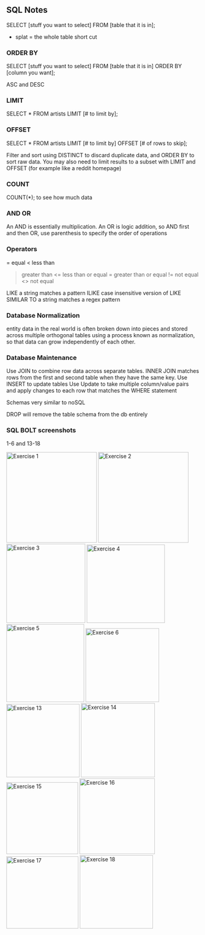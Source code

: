 ## SQL Notes

SELECT [stuff you want to select] FROM [table that it is in]; 
* splat = the whole table short cut

### ORDER BY
SELECT [stuff you want to select] FROM [table that it is in] ORDER BY [column you want]; 

  ASC and DESC

### LIMIT
SELECT * FROM artists LIMIT [# to limit by]; 

### OFFSET
SELECT * FROM artists LIMIT [# to limit by] OFFSET [# of rows to skip];

Filter and sort using DISTINCT to discard duplicate data, and ORDER BY to sort raw data. You may also need to limit results to a subset with LIMIT and OFFSET (for example like a reddit homepage)

### COUNT
COUNT(*); 
to see how much data


### AND OR
An AND is essentially multiplication. An OR is logic addition, so AND first and then OR, use parenthesis to specify the order of operations


### Operators
= equal
< less than
> greater than
<= less than or equal
>= greater than or equal
!= not equal
<> not equal 

LIKE a string matches a pattern
ILIKE case insensitive version of LIKE
SIMILAR TO a string matches a regex pattern

### Database Normalization

entity data in the real world is often broken down into pieces and stored across multiple orthogonal tables using a process known as normalization, so that data can grow independently of each other. 

### Database Maintenance

Use JOIN to combine row data across separate tables. 
INNER JOIN matches rows from the first and second table when they have the same key. 
Use INSERT to update tables
Use Update to take multiple column/value pairs and apply changes to each row that matches the WHERE statement

Schemas very similar to noSQL

DROP will remove the table schema from the db entirely


### SQL BOLT screenshots
1-6 and 13-18

<img width="236" alt="Exercise 1" src="https://user-images.githubusercontent.com/96095918/225795921-d6f11cc9-e4e5-4635-9cb2-13c2f24bff40.png">
<img width="236" alt="Exercise 2" src="https://user-images.githubusercontent.com/96095918/225796052-d711f1c4-3240-4f78-9401-a9d587b9760e.png">
<img width="206" alt="Exercise 3" src="https://user-images.githubusercontent.com/96095918/225795508-fcc3642d-2d3d-4710-adac-6c648cca4390.png">
<img width="204" alt="Exercise 4" src="https://user-images.githubusercontent.com/96095918/225801624-64b23952-cb00-4268-b586-fb6cd649a3d9.png">
<img width="203" alt="Exercise 5" src="https://user-images.githubusercontent.com/96095918/225805150-61b7bc16-826c-4361-8379-4b6cdeb48b6a.png">
<img width="192" alt="Exercise 6" src="https://user-images.githubusercontent.com/96095918/225806422-1b7b302e-82f4-4640-bf31-106b52901589.png">
<img width="191" alt="Exercise 13" src="https://user-images.githubusercontent.com/96095918/225807577-926aa09b-1e05-4a87-b0a2-3efdf14cf956.png">
<img width="193" alt="Exercise 14" src="https://user-images.githubusercontent.com/96095918/225809112-0a15332b-a37e-4a40-b058-af41a82e7269.png">
<img width="187" alt="Exercise 15" src="https://user-images.githubusercontent.com/96095918/225809477-d8324625-78be-4053-902d-37f65f733270.png">
<img width="197" alt="Exercise 16" src="https://user-images.githubusercontent.com/96095918/225811558-f42a0da4-a826-4277-a5fe-f9041ece1ccb.png">
<img width="188" alt="Exercise 17" src="https://user-images.githubusercontent.com/96095918/225812046-db70e0d9-b7ca-493a-ad12-8f7b1515a857.png">
<img width="191" alt="Exercise 18" src="https://user-images.githubusercontent.com/96095918/225812399-cdc2f2bf-9928-4acd-84c6-67b0132dad7e.png">






